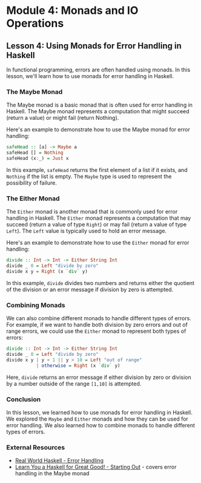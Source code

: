 # Module 4: Monads and IO Operations

## Lesson 4: Using Monads for Error Handling in Haskell

In functional programming, errors are often handled using monads. In this lesson, we'll learn how to use monads for error handling in Haskell.

### The Maybe Monad

The Maybe monad is a basic monad that is often used for error handling in Haskell. The Maybe monad represents a computation that might succeed (return a value) or might fail (return Nothing).

Here's an example to demonstrate how to use the Maybe monad for error handling:

```haskell
safeHead :: [a] -> Maybe a
safeHead [] = Nothing
safeHead (x:_) = Just x
```

In this example, `safeHead` returns the first element of a list if it exists, and `Nothing` if the list is empty. The `Maybe` type is used to represent the possibility of failure.

### The Either Monad

The `Either` monad is another monad that is commonly used for error handling in Haskell. The `Either` monad represents a computation that may succeed (return a value of type `Right`) or may fail (return a value of type `Left`). The `Left` value is typically used to hold an error message.

Here's an example to demonstrate how to use the `Either` monad for error handling:

```haskell
divide :: Int -> Int -> Either String Int
divide _ 0 = Left "divide by zero"
divide x y = Right (x `div` y)
```

In this example, `divide` divides two numbers and returns either the quotient of the division or an error message if division by zero is attempted.

### Combining Monads

We can also combine different monads to handle different types of errors. For example, if we want to handle both division by zero errors and out of range errors, we could use the `Either` monad to represent both types of errors:

```haskell
divide :: Int -> Int -> Either String Int
divide _ 0 = Left "divide by zero"
divide x y | y < 1 || y > 10 = Left "out of range"
           | otherwise = Right (x `div` y)
```

Here, `divide` returns an error message if either division by zero or division by a number outside of the range `[1,10]` is attempted.

### Conclusion

In this lesson, we learned how to use monads for error handling in Haskell. We explored the `Maybe` and `Either` monads and how they can be used for error handling. We also learned how to combine monads to handle different types of errors.

### External Resources

- [Real World Haskell - Error Handling](http://book.realworldhaskell.org/read/error-handling.html)
- [Learn You a Haskell for Great Good! - Starting Out](http://learnyouahaskell.com/starting-out) - covers error handling in the Maybe monad
